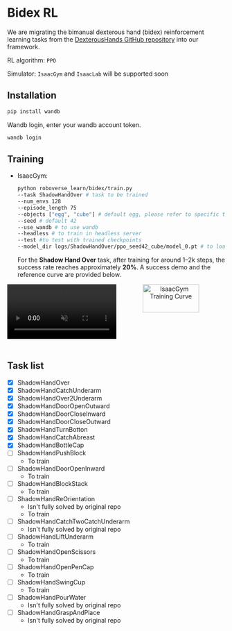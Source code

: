 # Bidex RL

We are migrating the bimanual dexterous hand (bidex) reinforcement learning tasks from the [DexterousHands GitHub repository](https://github.com/PKU-MARL/DexterousHands) into our framework.

RL algorithm: `PPO`

Simulator: `IsaacGym` and `IsaacLab` will be supported soon

## Installation

```bash
pip install wandb
```

Wandb login, enter your wandb account token.

```bash
wandb login
```

## Training

- IsaacGym:

    ```bash
    python roboverse_learn/bidex/train.py
    --task ShadowHandOver # task to be trained
    --num_envs 128
    --episode_length 75
    --objects ["egg", "cube"] # default egg, please refer to specific task configuration for objects supported
    --seed # default 42
    --use_wandb # to use wandb
    --headless # to train in headless server
    --test #to test with trained checkpoints
    --model_dir logs/ShadowHandOver/ppo_seed42_cube/model_0.pt # to load and continue training or test with trained checkpoints
    ```
    For the **Shadow Hand Over** task, after training for around 1–2k steps, the success rate reaches approximately **20%**. A success demo and the reference curve are provided below.
<div style="display: flex; flex-wrap: wrap; justify-content: space-between; gap: 10px;">
    <div style="display: flex; justify-content: space-between; width: 100%; margin-bottom: 20px;">
        <div style="width: 68%; text-align: center;">
            <video width="100%" autoplay loop muted playsinline>
                <source src="https://roboverse.wiki/_static/standard_output/bidex_rl/shadow_hand_over_demo.mp4" type="video/mp4" alt="IsaacGym Success Demo" style="width: 88%;">
            </video>
            <!-- <p style="margin-top: 5px;">Isaac Gym</p> -->
        </div>
        <div style="width: 68%; text-align: center;">
            <img src="https://roboverse.wiki/_static/standard_output/bidex_rl/shadow_hand_over_isaacgym_curve.png" alt="IsaacGym Training Curve" style="width: 72%;">
            <!-- <p style="margin-top: 5px;">Isaac Lab</p> -->
        </div>
    </div>
</div>

## Task list

- [x]  ShadowHandOver
- [x]  ShadowHandCatchUnderarm
- [x]  ShadowHandOver2Underarm
- [x]  ShadowHandDoorOpenOutward
- [x]  ShadowHandDoorCloseInward
- [x]  ShadowHandDoorCloseOutward
- [x]  ShadowHandTurnBotton
- [x]  ShadowHandCatchAbreast
- [x]  ShadowHandBottleCap
- [ ]  ShadowHandPushBlock
    - To train
- [ ]  ShadowHandDoorOpenInward
    - To train
- [ ]  ShadowHandBlockStack
    - To train
- [ ]  ShadowHandReOrientation
    - Isn't fully solved by original repo
    - To train
- [ ]  ShadowHandCatchTwoCatchUnderarm
    - Isn't fully solved by original repo
- [ ]  ShadowHandLiftUnderarm
    - To train
- [ ]  ShadowHandOpenScissors
    - To train
- [ ]  ShadowHandOpenPenCap
    - To train
- [ ]  ShadowHandSwingCup
    - To train
- [ ]  ShadowHandPourWater
    - Isn't fully solved by original repo
- [ ]  ShadowHandGraspAndPlace
    - Isn't fully solved by original repo
